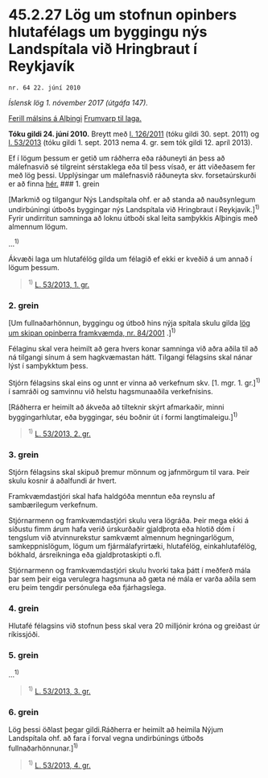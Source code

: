 # 45.2.27 Lög um stofnun opinbers hlutafélags um byggingu nýs Landspítala við Hringbraut í Reykjavík

`nr. 64 22. júní 2010`

_Íslensk lög 1. nóvember 2017 (útgáfa 147)._

[Ferill málsins á Alþingi](https://www.althingi.is/thingstorf/thingmalalistar-eftir-thingum/ferill/?ltg=138&mnr=548)
[Frumvarp til laga.](https://www.althingi.is/altext/138/s/0938.html)

**Tóku gildi 24. júní 2010.**
Breytt með
[l. 126/2011](https://althingi.is/altext/stjt/2011.126.html) (tóku gildi 30. sept. 2011) og
[l. 53/2013](https://althingi.is/altext/stjt/2013.053.html) (tóku gildi 1. sept. 2013 nema 4. gr. sem tók gildi 12. apríl 2013).

Ef í lögum þessum er getið um ráðherra eða ráðuneyti án þess að málefnasvið sé tilgreint sérstaklega eða til þess vísað, er átt viðeðasem fer með lög þessi. Upplýsingar um málefnasvið ráðuneyta skv. forsetaúrskurði er að finna [hér.](2017015.md) ### 1. grein

[Markmið og tilgangur Nýs Landspítala ohf. er að standa að nauðsynlegum undirbúningi útboðs byggingar nýs Landspítala við Hringbraut í Reykjavík.]<sup>1)</sup> Fyrir undirritun samninga að loknu útboði skal leita samþykkis Alþingis með almennum lögum.

…<sup>1)</sup> 

Ákvæði laga um hlutafélög gilda um félagið ef ekki er kveðið á um annað í lögum þessum.

> <sup>1)</sup> [L. 53/2013, 1. gr.](https://althingi.is/altext/stjt/2013.053.html)

### 2. grein

[Um fullnaðarhönnun, byggingu og útboð hins nýja spítala skulu gilda [lög um skipan opinberra framkvæmda, nr. 84/2001](2001084.md) .]<sup>1)</sup> 

Félaginu skal vera heimilt að gera hvers konar samninga við aðra aðila til að ná tilgangi sínum á sem hagkvæmastan hátt. Tilgangi félagsins skal nánar lýst í samþykktum þess.

Stjórn félagsins skal eins og unnt er vinna að verkefnum skv. [1. mgr. 1. gr.]<sup>1)</sup> í samráði og samvinnu við helstu hagsmunaaðila verkefnisins.

[Ráðherra er heimilt að ákveða að tilteknir skýrt afmarkaðir, minni byggingarhlutar, eða byggingar, séu boðnir út í formi langtímaleigu.]<sup>1)</sup> 

> <sup>1)</sup> [L. 53/2013, 2. gr.](https://althingi.is/altext/stjt/2013.053.html)

### 3. grein

Stjórn félagsins skal skipuð þremur mönnum og jafnmörgum til vara. Þeir skulu kosnir á aðalfundi ár hvert.

Framkvæmdastjóri skal hafa haldgóða menntun eða reynslu af sambærilegum verkefnum.

Stjórnarmenn og framkvæmdastjóri skulu vera lögráða. Þeir mega ekki á síðustu fimm árum hafa verið úrskurðaðir gjaldþrota eða hlotið dóm í tengslum við atvinnurekstur samkvæmt almennum hegningarlögum, samkeppnislögum, lögum um fjármálafyrirtæki, hlutafélög, einkahlutafélög, bókhald, ársreikninga eða gjaldþrotaskipti o.fl.

Stjórnarmenn og framkvæmdastjóri skulu hvorki taka þátt í meðferð mála þar sem þeir eiga verulegra hagsmuna að gæta né mála er varða aðila sem eru þeim tengdir persónulega eða fjárhagslega.

### 4. grein

Hlutafé félagsins við stofnun þess skal vera 20 milljónir króna og greiðast úr ríkissjóði.

### 5. grein

…<sup>1)</sup> 

> <sup>1)</sup> [L. 53/2013, 3. gr.](https://althingi.is/altext/stjt/2013.053.html)

### 6. grein

Lög þessi öðlast þegar gildi.Ráðherra er heimilt að heimila Nýjum Landspítala ohf. að fara í forval vegna undirbúnings útboðs fullnaðarhönnunar.]<sup>1)</sup> 

> <sup>1)</sup> [L. 53/2013, 4. gr.](https://althingi.is/altext/stjt/2013.053.html)
